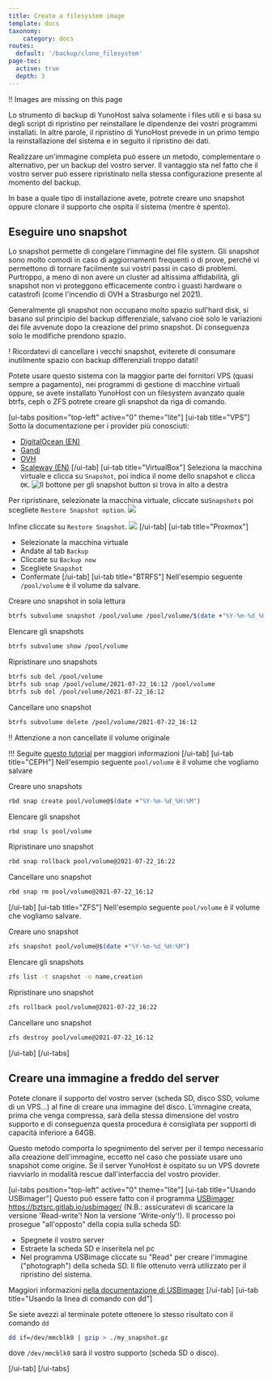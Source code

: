 ```yaml
---
title: Create a filesystem image
template: docs
taxonomy:
    category: docs
routes:
  default: '/backup/clone_filesystem'
page-toc:
  active: true
  depth: 3
---
```


!! Images are missing on this page

Lo strumento di backup di YunoHost salva solamente i files utili e si basa su degli script di ripristino per reinstallare le dipendenze dei vostri programmi installati. In altre parole, il ripristino di YunoHost prevede in un primo tempo la reinstallazione del sistema e in seguito il ripristino dei dati.

Realizzare un'immagine completa può essere un metodo, complementare o alternativo, per un backup del vostro server. Il vantaggio sta nel fatto che il vostro server può essere ripristinato nella stessa configurazione presente al momento del backup.

In base a quale tipo di installazione avete, potrete creare uno snapshot oppure clonare il supporto che ospita il sistema (mentre è spento).

## Eseguire uno snapshot

Lo snapshot permette di congelare l'immagine del file system. Gli snapshot sono molto comodi in caso di aggiornamenti frequenti o di prove, perché vi permettono di tornare facilmente sui vostri passi in caso di problemi. Purtroppo, a meno di non avere un cluster ad altissima affidabilità, gli snapshot non vi proteggono efficacemente contro i guasti hardware o catastrofi (come l'incendio di OVH a Strasburgo nel 2021).

Generalmente gli snapshot non occupano molto spazio sull'hard disk, si basano sul principio del backup differenziale, salvano cioè solo le variazioni dei file avvenute dopo la creazione del primo snapshot. Di conseguenza solo le modifiche prendono spazio.

! Ricordatevi di cancellare i vecchi snapshot, eviterete di consumare inutilmente spazio con backup differenziali troppo datati!

Potete usare questo sistema con la maggior parte dei fornitori VPS (quasi sempre a pagamento), nei programmi di gestione di macchine virtuali oppure, se avete installato YunoHost con un filesystem avanzato quale btrfs, ceph o ZFS potrete creare gli snapshot da riga di comando.

[ui-tabs position="top-left" active="0" theme="lite"]
[ui-tab title="VPS"]
Sotto la documentazione per i provider più conosciuti:

- [DigitalOcean (EN)](https://docs.digitalocean.com/products/images/snapshots/)
- [Gandi](https://docs.gandi.net/fr/simple_hosting/operations_courantes/snapshots.html)
- [OVH](https://docs.ovh.com/fr/vps/snapshot-vps/)
- [Scaleway (EN)](https://www.scaleway.com/en/docs/backup-your-data-with-snapshots/)
[/ui-tab]
[ui-tab title="VirtualBox"]
Seleziona la macchina virtuale e clicca su `Snapshot`, poi indica il nome dello snapshot e clicca `OK`.
![Il bottone per gli snapshot button si trova in alto a destra](image://virtualbox-snapshot2.webp)

Per ripristinare, selezionate la macchina virtuale, cliccate su`Snapshots` poi scegliete `Restore Snapshot option`.
![](image://virtualbox-snapshot3.webp)

Infine cliccate su `Restore Snapshot`.
![](image://virtualbox-snapshot4.webp)
[/ui-tab]
[ui-tab title="Proxmox"]

- Selezionate la macchina virtuale
- Andate al tab `Backup`
- Cliccate su `Backup now`
- Scegliete `Snapshot`
- Confermate
[/ui-tab]
[ui-tab title="BTRFS"]
Nell'esempio seguente `/pool/volume` è il volume da salvare.

Creare uno snapshot in sola lettura

```bash
btrfs subvolume snapshot /pool/volume /pool/volume/$(date +"%Y-%m-%d_%H:%M")
```

Elencare gli snapshots

```bash
btrfs subvolume show /pool/volume
```

Ripristinare uno snapshots

```bash
btrfs sub del /pool/volume
btrfs sub snap /pool/volume/2021-07-22_16:12 /pool/volume
btrfs sub del /pool/volume/2021-07-22_16:12
```

Cancellare uno snapshot

```bash
btrfs subvolume delete /pool/volume/2021-07-22_16:12
```

!! Attenzione a non cancellate il volume originale

!!! Seguite [questo tutorial](https://www.linux.com/training-tutorials/how-create-and-manage-btrfs-snapshots-and-rollbacks-linux-part-2/) per maggiori informazioni
[/ui-tab]
[ui-tab title="CEPH"]
Nell'esempio seguente `pool/volume` è il volume che vogliamo salvare

Creare uno snapshots

```bash
rbd snap create pool/volume@$(date +"%Y-%m-%d_%H:%M")
```

Elencare gli snapshot

```bash
rbd snap ls pool/volume
```

Ripristinare uno snapshot

```bash
rbd snap rollback pool/volume@2021-07-22_16:22
```

Cancellare uno snapshot

```bash
rbd snap rm pool/volume@2021-07-22_16:12
```

[/ui-tab]
[ui-tab title="ZFS"]
Nell'esempio seguente `pool/volume` è il volume che vogliamo salvare.

Creare uno snapshot

```bash
zfs snapshot pool/volume@$(date +"%Y-%m-%d_%H:%M")
```

Elencare gli snapshots

```bash
zfs list -t snapshot -o name,creation
```

Ripristinare uno snapshot

```bash
zfs rollback pool/volume@2021-07-22_16:22
```

Cancellare uno snapshot

```bash
zfs destroy pool/volume@2021-07-22_16:12
```

[/ui-tab]
[/ui-tabs]

## Creare una immagine a freddo del server

Potete clonare il supporto del vostro server (scheda SD, disco SSD, volume di un VPS...) al fine di creare una immagine del disco. L'immagine creata, prima che venga compressa, sarà della stessa dimensione del vostro supporto e di conseguenza questa procedura è consigliata per supporti di capacità inferiore a 64GB.

Questo metodo comporta lo spegnimento del server per il tempo necessario alla creazione dell'immagine, eccetto nel caso che possiate usare uno snapshot come origine. Se il server YunoHost è ospitato su un VPS dovrete riavviarlo in modalità rescue dall'interfaccia del vostro provider.

[ui-tabs position="top-left" active="0" theme="lite"]
[ui-tab title="Usando USBimager"]
Questo può essere fatto con il programma [USBimager](https://bztsrc.gitlab.io/usbimager/)  <https://bztsrc.gitlab.io/usbimager/> (N.B.: assicuratevi di scaricare la versione  'Read-write'! Non la versione 'Write-only'!). Il processo poi prosegue "all'opposto" della copia sulla scheda SD:

- Spegnete il vostro server
- Estraete la scheda SD e inseritela nel pc
- Nel programma USBimage cliccate su "Read" per creare l'immagine ("photograph") della scheda SD. Il file ottenuto verrà utilizzato per il ripristino del sistema.

Maggiori informazioni [nella documentazione di USBimager](https://gitlab.com/bztsrc/usbimager/#creating-backup-image-file-from-device)
[/ui-tab]
[ui-tab title="Usando la linea di comando con dd"]

Se siete avezzi al terminale potete ottenere lo stesso risultato con il comando `dd`

```bash
dd if=/dev/mmcblk0 | gzip > ./my_snapshot.gz
```

dove `/dev/mmcblk0` sarà il vostro supporto (scheda SD o disco).

[/ui-tab]
[/ui-tabs]
